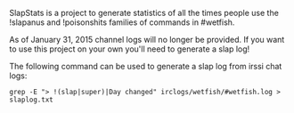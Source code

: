 SlapStats is a project to generate statistics of all the times people use the !slapanus and !poisonshits families of commands in #wetfish.

As of January 31, 2015 channel logs will no longer be provided. If you want to use this project on your own you'll need to generate a slap log!

The following command can be used to generate a slap log from irssi chat logs:

```
grep -E "> !(slap|super)|Day changed" irclogs/wetfish/#wetfish.log > slaplog.txt
```
